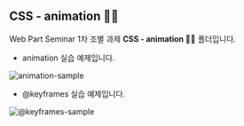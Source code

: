 ## CSS - animation 🤹‍♀️

Web Part Seminar 1차 조별 과제 <b>CSS - animation 🤹‍♀️</b> 폴더입니다.

- animation 실습 예제입니다.

![animation-sample](https://media.vlpt.us/images/mnz/post/1871c790-8877-4ffb-a366-7045aceaab9d/%EB%85%B9%ED%99%94_2021_04_07_02_01_54_483.gif)

- @keyframes 실습 예제입니다.

![@keyframes-sample](https://media.vlpt.us/images/mnz/post/6c6aacd2-ee66-4709-abb4-ef932658e58b/%EB%85%B9%ED%99%94_2021_04_07_02_22_18_10.gif)
